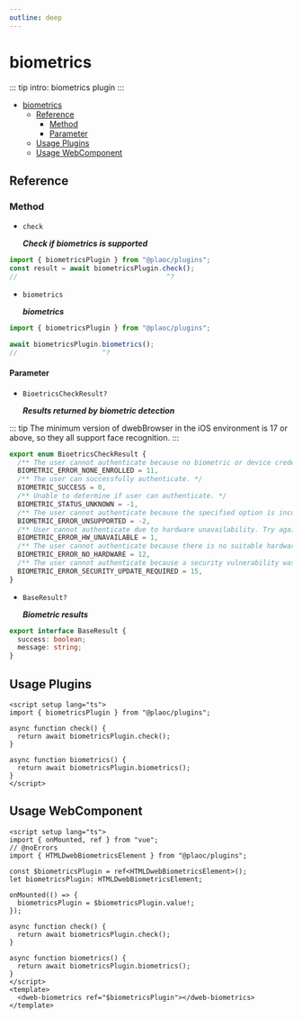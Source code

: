 ```yaml
---
outline: deep
---
```


# biometrics

<Badges name="@plaoc/plugins" />
<Platform supports="iOS,Android,MacOS,Windows" />

::: tip intro:
biometrics plugin
:::

- [biometrics](#biometrics)
  - [Reference](#reference)
    - [Method](#method)
    - [Parameter](#parameter)
  - [Usage Plugins](#usage-plugins)
  - [Usage WebComponent](#usage-webcomponent)

## Reference

### Method

- `check`

  **_Check if biometrics is supported_**

```ts twoslash
import { biometricsPlugin } from "@plaoc/plugins";
const result = await biometricsPlugin.check();
//                                     ^?
```

- `biometrics`

  **_biometrics_**

```ts twoslash
import { biometricsPlugin } from "@plaoc/plugins";

await biometricsPlugin.biometrics();
//                     ^?
```

#### Parameter

- `BioetricsCheckResult?`

  **_Results returned by biometric detection_**

::: tip
The minimum version of dwebBrowser in the iOS environment is 17 or above, so they all support face recognition.
:::

```ts twoslash
export enum BioetricsCheckResult {
  /** The user cannot authenticate because no biometric or device credentials are registered. */
  BIOMETRIC_ERROR_NONE_ENROLLED = 11,
  /** The user can successfully authenticate. */
  BIOMETRIC_SUCCESS = 0,
  /** Unable to determine if user can authenticate. */
  BIOMETRIC_STATUS_UNKNOWN = -1,
  /** The user cannot authenticate because the specified option is incompatible with the current Android version. */
  BIOMETRIC_ERROR_UNSUPPORTED = -2,
  /** User cannot authenticate due to hardware unavailability. Try again later. */
  BIOMETRIC_ERROR_HW_UNAVAILABLE = 1,
  /** The user cannot authenticate because there is no suitable hardware (e.g. no biometric sensor or no keyguard). */
  BIOMETRIC_ERROR_NO_HARDWARE = 12,
  /** The user cannot authenticate because a security vulnerability was found in one or more hardware sensors. The affected sensors will be unavailable until a security update resolves the issue. */
  BIOMETRIC_ERROR_SECURITY_UPDATE_REQUIRED = 15,
}
```

- `BaseResult?`

  **_Biometric results_**

```ts twoslash
export interface BaseResult {
  success: boolean;
  message: string;
}
```

## Usage Plugins

```vue twoslash
<script setup lang="ts">
import { biometricsPlugin } from "@plaoc/plugins";

async function check() {
  return await biometricsPlugin.check();
}

async function biometrics() {
  return await biometricsPlugin.biometrics();
}
</script>
```

## Usage WebComponent

```vue twoslash
<script setup lang="ts">
import { onMounted, ref } from "vue";
// @noErrors
import { HTMLDwebBiometricsElement } from "@plaoc/plugins";

const $biometricsPlugin = ref<HTMLDwebBiometricsElement>();
let biometricsPlugin: HTMLDwebBiometricsElement;

onMounted(() => {
  biometricsPlugin = $biometricsPlugin.value!;
});

async function check() {
  return await biometricsPlugin.check();
}

async function biometrics() {
  return await biometricsPlugin.biometrics();
}
</script>
<template>
  <dweb-biometrics ref="$biometricsPlugin"></dweb-biometrics>
</template>
```
